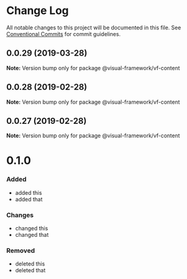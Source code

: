 # Change Log

All notable changes to this project will be documented in this file.
See [Conventional Commits](https://conventionalcommits.org) for commit guidelines.

## 0.0.29 (2019-03-28)

**Note:** Version bump only for package @visual-framework/vf-content





## 0.0.28 (2019-02-28)

**Note:** Version bump only for package @visual-framework/vf-content





## 0.0.27 (2019-02-28)

**Note:** Version bump only for package @visual-framework/vf-content





# 0.1.0

### Added
- added this
- added that

### Changes

- changed this
- changed that

### Removed

- deleted this
- deleted that
